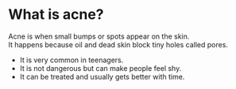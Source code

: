 # What is acne?

Acne is when small bumps or spots appear on the skin.  
It happens because oil and dead skin block tiny holes called pores.

- It is very common in teenagers.  
- It is not dangerous but can make people feel shy.  
- It can be treated and usually gets better with time.
